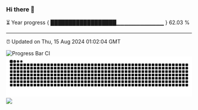 ### Hi there 👋

⏳ Year progress { ██████████████████▁▁▁▁▁▁▁▁▁▁▁▁ } 62.03 %

---

⏰ Updated on Thu, 15 Aug 2024 01:02:04 GMT

![Progress Bar CI](https://github.com/liununu/liununu/workflows/Progress%20Bar%20CI/badge.svg)![](https://raw.githubusercontent.com/L1cardo/L1cardo/main/assets/github-contribution-grid-snake.svg)![](https://raw.githubusercontent.com/seesaws/seesaws/main/assets/github-contribution-grid-snake.svg)
